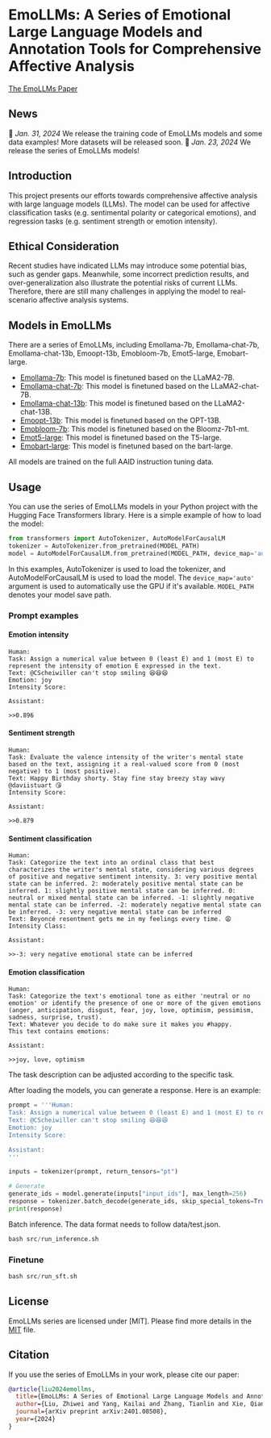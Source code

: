 # EmoLLMs: A Series of Emotional Large Language Models and Annotation Tools for Comprehensive Affective Analysis

[The EmoLLMs Paper](https://arxiv.org/abs/2401.08508)

## News

📢 *Jan. 31, 2024* We release the training code of EmoLLMs models and some data examples! More datasets will be released soon.
📢 *Jan. 23, 2024* We release the series of EmoLLMs models!

## Introduction

This project presents our efforts towards comprehensive affective analysis with large language models (LLMs).
The model can be used for affective classification tasks (e.g. sentimental polarity
or categorical emotions), and regression tasks (e.g. sentiment strength or emotion intensity).

## Ethical Consideration

Recent studies have indicated LLMs may introduce some potential
bias, such as gender gaps. Meanwhile, some incorrect prediction results, and over-generalization
also illustrate the potential risks of current LLMs. Therefore, there
are still many challenges in applying the model to real-scenario
affective analysis systems.

## Models in EmoLLMs

There are a series of EmoLLMs, including Emollama-7b, Emollama-chat-7b, Emollama-chat-13b,  Emoopt-13b, Emobloom-7b, Emot5-large, Emobart-large.

- [Emollama-7b](https://huggingface.co/lzw1008/Emollama-7b): This model is finetuned based on the LLaMA2-7B. 
- [Emollama-chat-7b](https://huggingface.co/lzw1008/Emollama-chat-7b): This model is finetuned based on the LLaMA2-chat-7B.  
- [Emollama-chat-13b](https://huggingface.co/lzw1008/Emollama-chat-13b): This model is finetuned based on the LLaMA2-chat-13B. 
- [Emoopt-13b](https://huggingface.co/lzw1008/Emoopt-13b): This model is finetuned based on the OPT-13B. 
- [Emobloom-7b](https://huggingface.co/lzw1008/Emobloom-7b): This model is finetuned based on the Bloomz-7b1-mt. 
- [Emot5-large](https://huggingface.co/lzw1008/Emot5-large): This model is finetuned based on the T5-large.
- [Emobart-large](https://huggingface.co/lzw1008/Emobart-large): This model is finetuned based on the bart-large. 

All models are trained on the full AAID instruction tuning data.



## Usage

You can use the series of EmoLLMs models in your Python project with the Hugging Face Transformers library. Here is a simple example of how to load the model:

```python
from transformers import AutoTokenizer, AutoModelForCausalLM
tokenizer = AutoTokenizer.from_pretrained(MODEL_PATH)
model = AutoModelForCausalLM.from_pretrained(MODEL_PATH, device_map='auto')
```

In this examples, AutoTokenizer is used to load the tokenizer, and AutoModelForCausalLM is used to load the model. The `device_map='auto'` argument is used to automatically
use the GPU if it's available. `MODEL_PATH` denotes your model save path.

### Prompt examples

#### Emotion intensity

    Human: 
    Task: Assign a numerical value between 0 (least E) and 1 (most E) to represent the intensity of emotion E expressed in the text.
    Text: @CScheiwiller can't stop smiling 😆😆😆
    Emotion: joy
    Intensity Score:

    Assistant:

    >>0.896

#### Sentiment strength

    Human:
    Task: Evaluate the valence intensity of the writer's mental state based on the text, assigning it a real-valued score from 0 (most negative) to 1 (most positive).
    Text: Happy Birthday shorty. Stay fine stay breezy stay wavy @daviistuart 😘
    Intensity Score:

    Assistant:

    >>0.879

#### Sentiment classification

    Human:
    Task: Categorize the text into an ordinal class that best characterizes the writer's mental state, considering various degrees of positive and negative sentiment intensity. 3: very positive mental state can be inferred. 2: moderately positive mental state can be inferred. 1: slightly positive mental state can be inferred. 0: neutral or mixed mental state can be inferred. -1: slightly negative mental state can be inferred. -2: moderately negative mental state can be inferred. -3: very negative mental state can be inferred
    Text: Beyoncé resentment gets me in my feelings every time. 😩
    Intensity Class:

    Assistant:

    >>-3: very negative emotional state can be inferred

#### Emotion classification

    Human:
    Task: Categorize the text's emotional tone as either 'neutral or no emotion' or identify the presence of one or more of the given emotions (anger, anticipation, disgust, fear, joy, love, optimism, pessimism, sadness, surprise, trust).
    Text: Whatever you decide to do make sure it makes you #happy.
    This text contains emotions:

    Assistant:

    >>joy, love, optimism
The task description can be adjusted according to the specific task.

After loading the models, you can generate a response. Here is an example:

```python
prompt = '''Human: 
Task: Assign a numerical value between 0 (least E) and 1 (most E) to represent the intensity of emotion E expressed in the text.
Text: @CScheiwiller can't stop smiling 😆😆😆
Emotion: joy
Intensity Score:

Assistant:
'''

inputs = tokenizer(prompt, return_tensors="pt")

# Generate
generate_ids = model.generate(inputs["input_ids"], max_length=256)
response = tokenizer.batch_decode(generate_ids, skip_special_tokens=True)[0]
print(response)
```
Batch inference. The data format needs to follow data/test.json.
```python
bash src/run_inference.sh
```

### Finetune
```python
bash src/run_sft.sh
```

## License

EmoLLMs series are licensed under [MIT]. Please find more details in the [MIT](LICENSE) file.

## Citation

If you use the series of EmoLLMs in your work, please cite our paper:

```bibtex
@article{liu2024emollms,
  title={EmoLLMs: A Series of Emotional Large Language Models and Annotation Tools for Comprehensive Affective Analysis},
  author={Liu, Zhiwei and Yang, Kailai and Zhang, Tianlin and Xie, Qianqian and Yu, Zeping and Ananiadou, Sophia},
  journal={arXiv preprint arXiv:2401.08508},
  year={2024}
}
```
